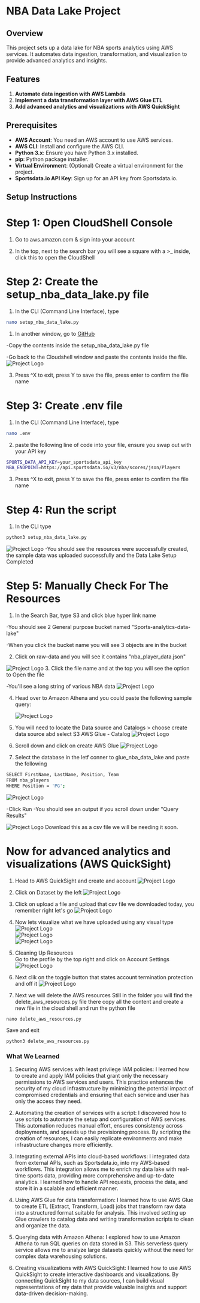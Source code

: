 # NBA Data Lake Project

## Overview
This project sets up a data lake for NBA sports analytics using AWS services. It automates data ingestion, transformation, and visualization to provide advanced analytics and insights.

## Features
1. **Automate data ingestion with AWS Lambda**
2. **Implement a data transformation layer with AWS Glue ETL**
3. **Add advanced analytics and visualizations with AWS QuickSight**

## Prerequisites
- **AWS Account**: You need an AWS account to use AWS services.
- **AWS CLI**: Install and configure the AWS CLI.
- **Python 3.x**: Ensure you have Python 3.x installed.
- **pip**: Python package installer.
- **Virtual Environment**: (Optional) Create a virtual environment for the project.
- **Sportsdata.io API Key**: Sign up for an API key from Sportsdata.io.

## Setup Instructions

# Step 1: Open CloudShell Console

1. Go to aws.amazon.com & sign into your account

2. In the top, next to the search bar you will see a square with a >_ inside, click this to open the CloudShell
 
# Step 2: Create the setup_nba_data_lake.py file
1. In the CLI (Command Line Interface), type
```bash
nano setup_nba_data_lake.py
```

1. In another window, go to [GitHub](https://github.com/alahl1/NBADataLake)

-Copy the contents inside the setup_nba_data_lake.py file

-Go back to the Cloudshell window and paste the contents inside the file.
![Project Logo](./images/CloudShell%20_%20us-east-1%20-%20Google%20Chrome%201_30_2025%2011_11_39%20PM.png)


3. Press ^X to exit, press Y to save the file, press enter to confirm the file name 


# Step 3: Create .env file
1. In the CLI (Command Line Interface), type
```bash
nano .env
```
2. paste the following line of code into your file, ensure you swap out with your API key
```bash
SPORTS_DATA_API_KEY=your_sportsdata_api_key
NBA_ENDPOINT=https://api.sportsdata.io/v3/nba/scores/json/Players
```

3. Press ^X to exit, press Y to save the file, press enter to confirm the file name 


# Step 4: Run the script
1. In the CLI type
```bash
python3 setup_nba_data_lake.py
``` 
![Project Logo](./images/CloudShell%20_%20us-east-1%20-%20Google%20Chrome%201_30_2025%2011_18_49%20PM.png)
-You should see the resources were successfully created, the sample data was uploaded successfully and the Data Lake Setup Completed

# Step 5: Manually Check For The Resources
1. In the Search Bar, type S3 and click blue hyper link name

-You should see 2 General purpose bucket named "Sports-analytics-data-lake"

-When you click the bucket name you will see 3 objects are in the bucket


2. Click on raw-data and you will see it contains "nba_player_data.json"

![Project Logo](./images/my-sports-analytics0524%20-%20S3%20bucket%20_%20S3%20_%20us-east-1%20-%20Google%20Chrome%201_31_2025%205_53_25%20AM.png)
3. Click the file name and at the top you will see the option to Open the file

-You'll see a long string of various NBA data
![Project Logo](./images/nba-data.png)

4. Head over to Amazon Athena and you could paste the following sample query:
   
   ![Project Logo](./images/Athena%20_%20us-east-1%20-%20Google%20Chrome%201_31_2025%205_58_42%20AM.png)

5. You will need to locate the Data source and Catalogs > choose create data source abd select S3 AWS Glue - Catalog
   ![Project Logo](./images/Athena%20_%20us-east-1%20-%20Google%20Chrome%201_31_2025%206_05_43%20AM.png)

6. Scroll down and click on create AWS Glue
   ![Project Logo](./images/Athena%20_%20us-east-1%20-%20Google%20Chrome%201_31_2025%206_07_05%20AM.png)

7. Select the database in the letf conner to glue_nba_data_lake and paste the following 
```bash
SELECT FirstName, LastName, Position, Team
FROM nba_players
WHERE Position = 'PG';
```

   ![Project Logo](./images/Athena%20_%20us-east-1%20-%20Google%20Chrome%201_31_2025%206_14_28%20AM.png)


-Click Run
-You should see an output if you scroll down under "Query Results"

![Project Logo](./images/Athena%20_%20us-east-1%20-%20Google%20Chrome%201_31_2025%206_14_38%20AM.png)
Download this as a csv file we will be needing it soon.

# Now for advanced analytics and visualizations (AWS QuickSight)
1. Head to AWS QuickSight and create and account 
![Project Logo](./images/quicksight1.png)

2. Click on Dataset by the left
   ![Project Logo](./images/quicksight2.png)

3. Click on upload a file and upload that csv file we downloaded today, you remember right let's go 
   ![Project Logo](./images/quicksight3.png)

4. Now lets visualize what we have uploaded using any visual type
   ![Project Logo](./images/quicksight4.png)   
   ![Project Logo](./images/quicksight5.png)   
   ![Project Logo](./images/quicksight6.png) 

5. Cleaning Up Resources     
   Go to the profile by the top right and click on Account Settings 
   ![Project Logo](./images/Admin%20-%20Google%20Chrome%201_31_2025%208_12_39%20AM.png)

 6. Next clik on the toggle button that states account termination protection and off it 
   ![Project Logo](./images/Admin%20-%20Google%20Chrome%201_31_2025%208_13_11%20AM.png)  
7. Next we will delete the AWS resources 
 Still in the folder you will find the delete_aws_resources.py file there copy all the content and create a new file in the cloud shell and run the python file 

 ```
 nano delete_aws_resources.py
```
Save and exit 
```
python3 delete_aws_resources.py
```


### **What We Learned**
1. Securing AWS services with least privilege IAM policies:
I learned how to create and apply IAM policies that grant only the necessary permissions to AWS services and users. This practice enhances the security of my cloud infrastructure by minimizing the potential impact of compromised credentials and ensuring that each service and user has only the access they need.

2. Automating the creation of services with a script:
I discovered how to use scripts to automate the setup and configuration of AWS services. This automation reduces manual effort, ensures consistency across deployments, and speeds up the provisioning process. By scripting the creation of resources, I can easily replicate environments and make infrastructure changes more efficiently.

3. Integrating external APIs into cloud-based workflows:
I integrated data from external APIs, such as Sportsdata.io, into my AWS-based workflows. This integration allows me to enrich my data lake with real-time sports data, providing more comprehensive and up-to-date analytics. I learned how to handle API requests, process the data, and store it in a scalable and efficient manner.

4. Using AWS Glue for data transformation:
I learned how to use AWS Glue to create ETL (Extract, Transform, Load) jobs that transform raw data into a structured format suitable for analysis. This involved setting up Glue crawlers to catalog data and writing transformation scripts to clean and organize the data.

5. Querying data with Amazon Athena:
I explored how to use Amazon Athena to run SQL queries on data stored in S3. This serverless query service allows me to analyze large datasets quickly without the need for complex data warehousing solutions.

6. Creating visualizations with AWS QuickSight:
I learned how to use AWS QuickSight to create interactive dashboards and visualizations. By connecting QuickSight to my data sources, I can build visual representations of my data that provide valuable insights and support data-driven decision-making.



